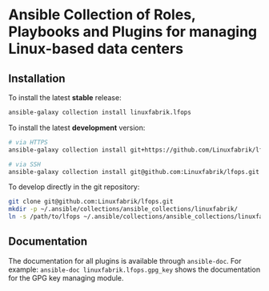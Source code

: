 # Ansible Collection of Roles, Playbooks and Plugins for managing Linux-based data centers

## Installation

To install the latest **stable** release:
```bash
ansible-galaxy collection install linuxfabrik.lfops
```

To install the latest **development** version:
```bash
# via HTTPS
ansible-galaxy collection install git+https://github.com/Linuxfabrik/lfops.git

# via SSH
ansible-galaxy collection install git@github.com:Linuxfabrik/lfops.git
```

To develop directly in the git repository:
```bash
git clone git@github.com:Linuxfabrik/lfops.git
mkdir -p ~/.ansible/collections/ansible_collections/linuxfabrik/
ln -s /path/to/lfops ~/.ansible/collections/ansible_collections/linuxfabrik/
```

## Documentation

The documentation for all plugins is available through `ansible-doc`. For example: `ansible-doc linuxfabrik.lfops.gpg_key` shows the documentation for the GPG key managing module.
